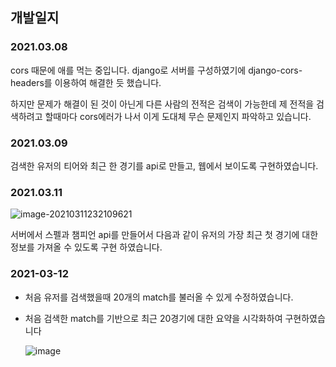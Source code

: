 ## 개발일지

### 2021.03.08

cors 때문에 애를 먹는 중입니다. django로 서버를 구성하였기에 django-cors-headers를 이용하여 해결한 듯 했습니다. 

하지만 문제가 해결이 된 것이 아닌게 다른 사람의 전적은 검색이 가능한데 제 전적을 검색하려고 할때마다 cors에러가 나서 이게 도대체 무슨 문제인지 파악하고 있습니다. 

### 2021.03.09

검색한 유저의 티어와 최근 한 경기를  api로 만들고, 웹에서 보이도록 구현하였습니다.

### 2021.03.11

![image-20210311232109621](https://user-images.githubusercontent.com/60080270/110802656-bb715d80-82c1-11eb-8faa-f8560cf58155.png)

서버에서 스펠과 챔피언 api를 만들어서 다음과 같이 유저의 가장 최근 첫 경기에 대한 정보를 가져올 수 있도록 구현 하였습니다.

### 2021-03-12

- 처음 유저를 검색했을때 20개의 match를 불러올 수 있게 수정하였습니다.

- 처음 검색한 match를 기반으로 최근 20경기에 대한 요약을 시각화하여 구현하였습니다

   ![image](https://user-images.githubusercontent.com/60080270/110928941-c3390c80-836a-11eb-9d08-2bf36a8c83f8.png)